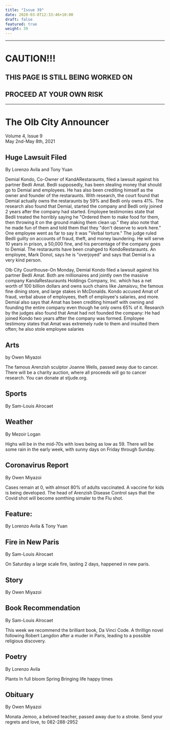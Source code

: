 ```yaml
---
title: "Issue 39"
date: 2020-03-8T12:33:46+10:00
draft: false
featured: true
weight: 39
---
```


------------------------
# CAUTION!!!    
## THIS PAGE IS STILL BEING WORKED ON    
## PROCEED AT YOUR OWN RISK    
------------------------

# The Olb City Announcer    
Volume 4, Issue 9   
May 2nd-May 8th, 2021    

## Huge Lawsuit Filed
By Lorenzo Avila and Tony Yuan

Demial Kondo, Co-Owner of KandARestaraunts, filed a lawsuit against his partner Bedli Amat. Bedli supposedly, has been stealing money that should go to Demial and employees. He has also been crediting himself as the owner and founder of the restaraunts. With research, the court found that Demial actually owns the restaraunts by 59% and Bedli only owns 41%. The research also found that Demial, started the company and Bedli only joined 2 years after the company had started. Employee testimonies state that Bedli treated the horribly saying he "Ordered them to make food for them, then throwing it on the ground making them clean up." they also note that he made fun of them and told them that they "don't deserve to work here." One employee went as far to say it was "Verbal torture." The judge ruled Bedli guilty on accounts of fraud, theft, and money laundering. He will serve 10 years in prison, a 50,000 fine, and his percentage of the company goes to Demial. The restaraunts have been cnahged to KondoRestaraunts. An employee, Mark Donol, says he is "overjoyed" and says that Demial is a very kind person.

Olb City Courthouse-On Monday, Demial Kondo filed a lawsuit against his partner Bedli Amat. Both are millionaires and jointly own the massive company KandaRestauraunts Holdings Company, Inc. which has a net worth of 100 billion dollars and owns such chains like Jamaisvu, the famous fine dining store, and large stakes in McDonalds. Kondo accused Amat of fraud, verbal abuse of employees, theft of employee's salaries, and more. Demial also says that Amat has been crediting himself with owning and founding the entire company even though he only owns 65% of it. Research by the judges also found that Amat had not founded the company: He had joined Kondo two years aftter the company was formed. Employee testimony states that Amat was extremely rude to them and insulted them often; he also stole employee salaries

## Arts
by Owen Miyazoi

The famous Arenzish sculptor Joanne Wells, passed away due to cancer. There will be a charity auction, where all proceeds will go to cancer research. You can donate at stjude.org.

## Sports
By Sam-Louis Alrocaet



## Weather
By Mezoir Logan

Highs will be in the mid-70s with lows being as low as 59. There will be some rain in the early week, with sunny days on Friday through Sunday.

## Coronavirus Report
By Owen Miyazoi    

Cases remain at 0, with almsot 80% of adults vaccinated. A vaccine for kids is being developed. The head of Arenzish Disease Control says that the Covid shot will become somthing simaler to the Flu shot.

## Feature: 
By Lorenzo Avila & Tony Yuan



## Fire in New Paris
By Sam-Louis Alrocaet

On Saturday a large scale fire, lasting 2 days, happened in new paris.

## Story
By Owen Miyazoi



## Book Recommendation
By Sam-Louis Alrocaet

This week we recommend the brilliant book, Da Vinci Code. A thrillign novel following  Robert Langdon after a muder in Paris, leading to a possible religious discovery.

## Poetry
By Lorenzo Avila

Plants
In full bloom
Spring
Bringing life
happy times

## Obituary
By Owen Miyazoi

Monata Jemoo, a beloved teacher, passed away due to a stroke. Send your regrets and love, to 082-288-2952
